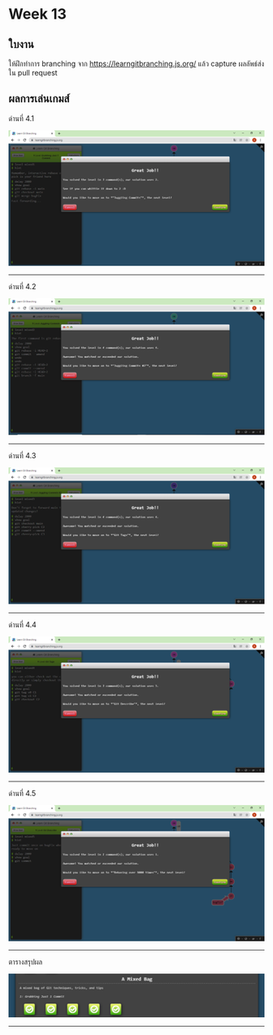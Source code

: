 # Week 13 #

## ใบงาน

ให้ฝึกทำการ branching  จาก  https://learngitbranching.js.org/ แล้ว capture ผลลัพธ์ส่งใน pull request

## ผลการเล่นเกมส์

ด่านที่ 4.1 

<img src="img/L4_4.1.png">

---

ด่านที่ 4.2

<img src="img/L4_4.2.png">

---

ด่านที่ 4.3

<img src="img/L4_4.3.png">

---

ด่านที่ 4.4

<img src="img/L4_4.4.png">

---

ด่านที่ 4.5

<img src="img/L4_4.5.png">

---

ตารางสรุปผล

<img src="img/L4.png">

---
